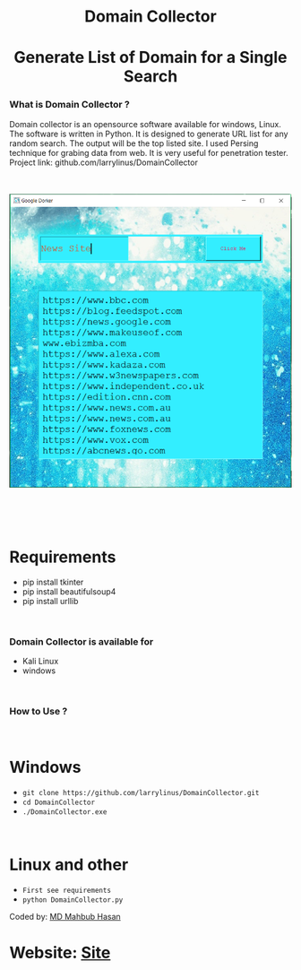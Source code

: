 <h1 align="center">Domain Collector</h1>
<h1 align="center">
       Generate List of Domain for a Single Search
</h1>


### What is Domain Collector ?
Domain collector is an opensource software available for windows, Linux. 
The software is written in Python. It is designed to generate URL list for any random search. 
The output will be the top listed site. I used Persing technique for grabing data from web. 
It is very useful for penetration tester. 
Project link: github.com/larrylinus/DomainCollector 
<br/><br/><br/>

<p align="center">
<img
src="https://raw.githubusercontent.com/larrylinus/DomainCollector/master/Screenshot_2.png"/>
</p>

<br/><br/><br/>

Requirements
======= 
* pip install tkinter
* pip install beautifulsoup4
* pip install urllib 
<br/>

### Domain Collector is available for

* Kali Linux
* windows
<br/>

### How to Use ?
<br/>

Windows
=========
* `git clone https://github.com/larrylinus/DomainCollector.git`
* `cd DomainCollector`
* `./DomainCollector.exe`
<br/>

Linux and other
=========
* `First see requirements`
* `python DomainCollector.py`

Coded by: [MD Mahbub Hasan](#real-cool-heading)
</br>
# Website: <a href="https://mahbubhasan.ninja/">Site</a>


